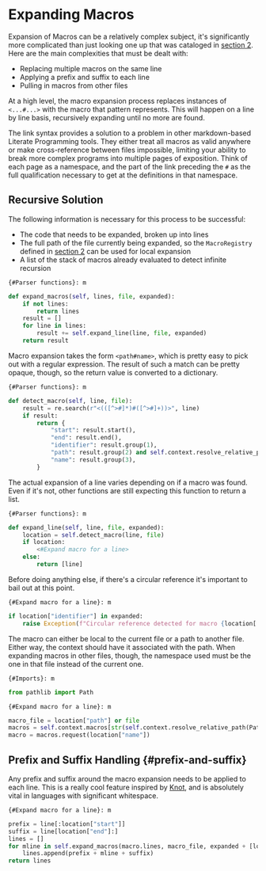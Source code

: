 # Expanding Macros

Expansion of Macros can be a relatively complex subject, it's significantly more complicated than just looking one up that was cataloged in [section 2](2_Cataloging_Macros.md). Here are the main complexities that must be dealt with:

* Replacing multiple macros on the same line
* Applying a prefix and suffix to each line
* Pulling in macros from other files

At a high level, the macro expansion process replaces instances of `<...#...>` with the macro that pattern represents. This will happen on a line by line basis, recursively expanding until no more are found.

The link syntax provides a solution to a problem in other markdown-based Literate Programming tools. They either treat all macros as valid anywhere or make cross-reference between files impossible, limiting your ability to break more complex programs into multiple pages of exposition. Think of each page as a namespace, and the part of the link preceding the `#` as the full qualification necessary to get at the definitions in that namespace.

## Recursive Solution

The following information is necessary for this process to be successful:

* The code that needs to be expanded, broken up into lines
* The full path of the file currently being expanded, so the `MacroRegistry` defined in [section 2](2_Cataloging_Macros.md) can be used for local expansion
* A list of the stack of macros already evaluated to detect infinite recursion

`{#Parser functions}: m`
```python
def expand_macros(self, lines, file, expanded):
    if not lines:
        return lines
    result = []
    for line in lines:
        result += self.expand_line(line, file, expanded)
    return result
```

Macro expansion takes the form `<path#name>`, which is pretty easy to pick out with a regular expression. The result of such a match can be pretty opaque, though, so the return value is converted to a dictionary.

`{#Parser functions}: m`
```python
def detect_macro(self, line, file):
    result = re.search(r"<(([^>#]*)#([^>#]+))>", line)
    if result:
        return {
            "start": result.start(),
            "end": result.end(),
            "identifier": result.group(1),
            "path": result.group(2) and self.context.resolve_relative_path(Path(file), result.group(2)),
            "name": result.group(3),
        }
```

The actual expansion of a line varies depending on if a macro was found. Even if it's not, other functions are still expecting this function to return a list.

`{#Parser functions}: m`
```python
def expand_line(self, line, file, expanded):
    location = self.detect_macro(line, file)
    if location:
        <#Expand macro for a line>
    else:
        return [line]
```

Before doing anything else, if there's a circular reference it's important to bail out at this point.

`{#Expand macro for a line}: m`
```python
if location["identifier"] in expanded:
    raise Exception(f"Circular reference detected for macro {location['identifier']}")
```

The macro can either be local to the current file or a path to another file. Either way, the context should have it associated with the path. When expanding macros in other files, though, the namespace used must be the one in that file instead of the current one.

`{#Imports}: m`
```python
from pathlib import Path
```

`{#Expand macro for a line}: m`
```python
macro_file = location["path"] or file
macros = self.context.macros[str(self.context.resolve_relative_path(Path(file), macro_file))]
macro = macros.request(location["name"])
```

## Prefix and Suffix Handling {#prefix-and-suffix}

Any prefix and suffix around the macro expansion needs to be applied to each line. This is a really cool feature inspired by [Knot](https://github.com/mqsoh/knot), and is absolutely vital in languages with significant whitespace.

`{#Expand macro for a line}: m`
```python
prefix = line[:location["start"]]
suffix = line[location["end"]:]
lines = []
for mline in self.expand_macros(macro.lines, macro_file, expanded + [location["identifier"]]):
    lines.append(prefix + mline + suffix)
return lines
```
